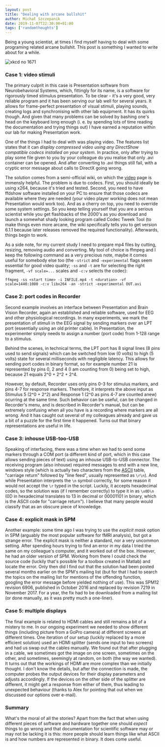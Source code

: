 ```yaml
---
layout: post
title: "Dealing with arcane bullshit"
author: Michał Szczepanik
date: 2019-11-07T22:30:00+01:00
tags: ['randomthoughts']
---
```


Being a young scientist, at times I find myself having to deal with some programing related arcane bullshit. This post is something I wanted to write about for a while.

![xkcd no 1671](https://imgs.xkcd.com/comics/arcane_bullshit.png)


### Case 1: video stimuli

The primary culprit in this case is Presentation software from Neurobehavioral Systems, which, fittingly for its name, is a software for rigorously timed stimulus presentation. To be clear - it's a very good, very reliable program and it has been serving our lab well for several years. It allows for frame-perfect presentation of visual stimuli, playing sounds, creating logs and synchronising with other lab equipment. It has its quirks though. And given that many problems can be solved by bashing one's head on the keyboard long enough (i. e. by spending lots of time reading the documentation and trying things out) I have earned a reputation within our lab for making Presentation work.

One of the things I had to deal with was playing video. The features list states that it can _display compressed video using any DirectShow compatible codecs installed on your system_. In practice, only after trying to play some file given to you by your colleague do you realise that only .avi container can be opened. And after converting to .avi things still fail, with a cryptic error message about calls to DirectX going wrong.

The solution comes from a semi-official wiki, on which the [video](http://www.neurobs.com/wiki/Presentation/Video) page is immensly helpful. The problem is due to codecs. First, you should ideally be using x264, because it's tried and tested. Second, you need to have ffdshow software installed on your PC to ensure that those codecs are available where they are needed (your video player working does not mean Presentation would work too). And as a cherry on top, you need to override some system settings. So you keep telling yourself that you are a serious scientist while you get flashbacks of the 2000's as you download and launch a somewhat shady looking program called Codec Tweek Tool (to make things even more arcane, the wiki specifically tells you to get version 6.1.1 because later releases removed the required functionality). Afterwards, things begin to work.

As a side note, for my current study I need to prepare mp4 files by cutting, resizing, removing audio and converting. My tool of choice is ffmpeg and I keep the following command as a very precious note, maybe it comes useful for somebody else too (the `-strict` and `-experimental` flags seem essential for good video quality; `-ss` and `-t` are for selecting the right fragment, `-vf scale=...` scales and `-c:v` selects the codec):

```
ffmpeg -ss <start time> -i INFILE.mp4 -t <duration> -vf scale=1440:1080 -c:v libx264 -an -strict -experimental OUT.avi
```

### Case 2: port codes in Recorder

Second example involves an interface between Presentation and Brain Vision Recorder, again an established and reliable software, used for EEG and other physiological recordings. In many experiments, we mark the presentation of stimuli in the EEG signal by sending markers over an LPT port (essentially using an old printer cable). In Presentation, the experimenter simply needs to assign a number (port code) from 1-128 range to a stimulus.

Behind the scenes, in technical terms, the LPT port has 8 signal lines (8 pins used to send signals) which can be switched from low (0 volts) to high (5 volts) state for several milliseconds with negligible latency. This allows for sending port codes in binary format, so for example number 21 is represented by pins 0, 2 and 4 (I am counting from 0) being set to high, because 21 equals 2^0 + 2^2 + 2^4.

However, by default, Recorder uses only pins 0-3 for stimulus markers, and pins 4-7 for response markers. Therefore, it interprets the above input as Stimulus 5 (2^0 + 2^2) and Response 1 (2^0 as pins 4-7 are counted anew) ocurring at the same time. Such behavior can be useful, can be changed in Recorder's menu, and is described in Recorder's manual, but can be extremely confusing when all you have is a recording where markers are all wrong. And it has caught out several of my colleagues already and gave us a bit of a puzzle for the first time it happened. Turns out that binary representations are useful in life.

### Case 3: inhouse USB-too-USB

Speaking of interfacing, there was a time when we had to send some markers through a COM port (a different kind of port, which in this case allows sending pieces of text) using an inhouse USB-to-USB connector. The receiving program (also inhouse) required messages to end with a new line, windows style (which is actually two characters from the [ASCII](https://en.wikipedia.org/wiki/ASCII) table, "carriage return" followed by "line feed", usually represented as `\r\n`). And while Presentation interprets the `\n` symbol correctly, for some reason it would not accept the `\r` typed in the script. Luckily, it accepts hexadecimal codes, so the solution was (if I remember correctly) to type it in as `\x0D\n` (0D in hexadecimal translates to 13 in decimal or 00001101 in binary, which is the ASCII code for "carriage return"). I believe that many people would classify that as an obscure piece of knowledge.

### Case 4: explicit mask in SPM

Another example: some time ago I was trying to use the _explicit mask_ option in SPM (arguably the most popular software for fMRI analysis), but got a strange error. The explicit mask is neither a standard, nor a very uncommon setting. After spending hours trying to find an error in my data I tried the same on my colleague's computer, and it worked out of the box. However, he had an older version of SPM. Working from there I could check the source code (luckily that's possible for a toolbox created in Matlab) and locate the error. Only then did I find out that the solution had been posted several months earlier on the SPM's mailing list (but for that I had to search the topics on the mailing list for mentions of the offending function, googling the error message before yielded nothing of use). This was SPM12 revision 6906, published in October 2016 and replaced by revision 7219 in November 2017. For a year, the fix had to be downloaded from a mailing list (or done manually, as it was pretty much a one-liner).

### Case 5: multiple displays

The final example is related to HDMI cables and still remains a bit of a mistery to me. In our ongoing experiment we needed to show different things (including picture from a GoPro camera) at different screens at different times. One iteration of our setup (luckily replaced by a more efficient solution) used an HDMI splitter (sends one input to two screens) and had us swap out the cables manually. We found out that after plugging in a cable, we sometimes got the image on one screen, sometimes on the other, and sometimes, seemingly at random, on both (the way we wanted). It turns out that the workings of HDMI are more complex than we initially thought. I don't know the details, but after the connection is made, the computer probes the output devices for their display parameters and adjusts accordingly. If the devices on the other side of the splitter are different, it might get a response from either of them, thus leading to unexpected behaviour (thanks to Alex for pointing that out when we discussed our options over e-mail).

### Summary

What's the moral of all the stories? Apart from the fact that when using different pieces of software and hardware together one should _expect_ things to go wrong and that documentation for scientific software may or may not be lacking it is this: more people should learn things like what ASCII is and how numbers are represented in binary. It does come useful.
